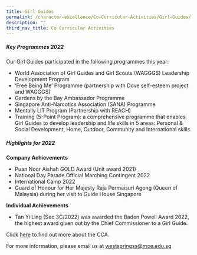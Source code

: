 ```yaml
---
title: Girl Guides
permalink: /character-excellence/Co-Curricular-Activities/Girl-Guides/
description: ""
third_nav_title: Co Curricular Activities
---
```

##### Key Programmes 2022

Our Girl Guides participated in the following programmes this year:

* World Association of Girl Guides and Girl Scouts (WAGGGS) Leadership Development Program
* ‘Free Being Me’ Programme (partnership with Dove self-esteem project and WAGGGS) 
* Gardens by the Bay Ambassador Programme
* Singapore Anti-Narcotics Association (SANA) Programme
* Mentally LIT Program (Partnership with REACH)
* Training (5-Point Program): a comprehensive programme that enables Girl Guides to develop leadership and life skills in 5 areas: Personal & Social Development, Home, Outdoor, Community and International skills


##### Highlights for 2022

**Company Achievements**

* Puan Noor Aishah GOLD Award (Unit award 2021)
* National Day Parade Official Marching Contingent 2022
* International Camp 2022
* Guard of Honour for Her Majesty Raja Permaisuri Agong (Queen of Malaysia) during her visit to Guide House Singapore

**Individual Achievements**

* Tan Yi Ling (Sec 3C/2022) was awarded the Baden Powell Award 2022, the highest award given out by the Chief Commissioner to a Girl Guide.

Click [here](https://youtu.be/dxufXYYR6Ac) to find out more about the CCA.

For more information, please email us at [westspringss@moe.edu.sg](westspringss@moe.edu.sg)